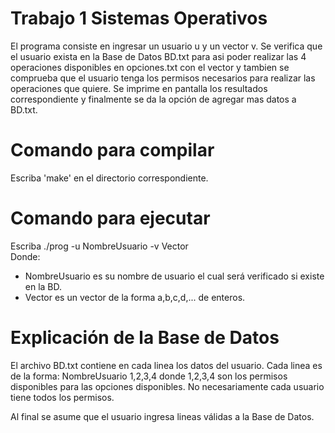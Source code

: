 # Trabajo 1 Sistemas Operativos

El programa consiste en ingresar un usuario u y un vector v. Se verifica que el usuario exista en la Base de Datos BD.txt para asi poder realizar las 4 operaciones disponibles en opciones.txt con el vector y tambien se comprueba que el usuario tenga los permisos necesarios para realizar las operaciones que quiere. Se imprime en pantalla los resultados correspondiente y finalmente se da la opción de agregar mas datos a BD.txt.

# Comando para compilar
Escriba 'make' en el directorio correspondiente.

# Comando para ejecutar
Escriba ./prog -u NombreUsuario -v Vector  
Donde:
  - NombreUsuario es su nombre de usuario el cual será verificado si existe en la BD.
  - Vector es un vector de la forma a,b,c,d,... de enteros.

# Explicación de la Base de Datos  
El archivo BD.txt contiene en cada linea los datos del usuario. Cada linea es de la forma: NombreUsuario 1,2,3,4
donde 1,2,3,4 son los permisos disponibles para las opciones disponibles. No necesariamente cada usuario tiene todos los permisos.

Al final se asume que el usuario ingresa lineas válidas a la Base de Datos.


